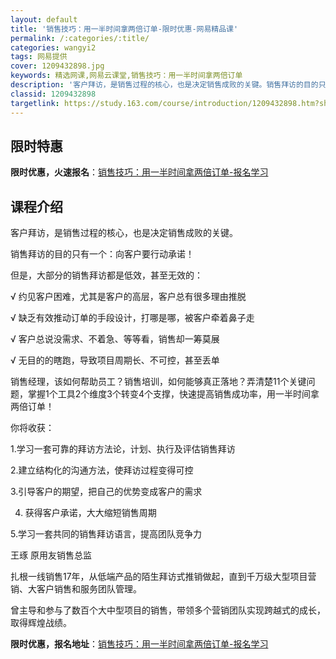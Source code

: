 ```yaml
---
layout: default
title: '销售技巧：用一半时间拿两倍订单-限时优惠-网易精品课'
permalink: /:categories/:title/
categories: wangyi2
tags: 网易提供
cover: 1209432898.jpg
keywords: 精选网课,网易云课堂,销售技巧：用一半时间拿两倍订单
description: '客户拜访，是销售过程的核心，也是决定销售成败的关键。销售拜访的目的只有一个：向客户要行动承诺！但是，大部分的销售拜访都是'
classid: 1209432898
targetlink: https://study.163.com/course/introduction/1209432898.htm?share=1&shareId=1025206652&utm_campaign=share&utm_medium=iphoneShare&utm_source=&utm_u=1025206652
---
```


## 限时特惠

**限时优惠，火速报名**：[销售技巧：用一半时间拿两倍订单-报名学习](https://study.163.com/course/introduction/1209432898.htm?share=1&shareId=1025206652&utm_campaign=share&utm_medium=iphoneShare&utm_source=&utm_u=1025206652)

## 课程介绍

客户拜访，是销售过程的核心，也是决定销售成败的关键。

销售拜访的目的只有一个：向客户要行动承诺！

但是，大部分的销售拜访都是低效，甚至无效的：

√ 约见客户困难，尤其是客户的高层，客户总有很多理由推脱

√ 缺乏有效推动订单的手段设计，打哪是哪，被客户牵着鼻子走

√ 客户总说没需求、不着急、等等看，销售却一筹莫展

√ 无目的的瞎跑，导致项目周期长、不可控，甚至丢单

 

销售经理，该如何帮助员工？销售培训，如何能够真正落地？弄清楚11个关键问题，掌握1个工具2个维度3个转变4个支撑，快速提高销售成功率，用一半时间拿两倍订单！



你将收获：

1.学习一套可靠的拜访方法论，计划、执行及评估销售拜访

2.建立结构化的沟通方法，使拜访过程变得可控

3.引导客户的期望，把自己的优势变成客户的需求

4. 获得客户承诺，大大缩短销售周期

5.学习一套共同的销售拜访语言，提高团队竞争力



王琢   原用友销售总监

扎根一线销售17年，从低端产品的陌生拜访式推销做起，直到千万级大型项目营销、大客户销售和服务团队管理。

曾主导和参与了数百个大中型项目的销售，带领多个营销团队实现跨越式的成长，取得辉煌战绩。

**限时优惠，报名地址**：[销售技巧：用一半时间拿两倍订单-报名学习](https://study.163.com/course/introduction/1209432898.htm?share=1&shareId=1025206652&utm_campaign=share&utm_medium=iphoneShare&utm_source=&utm_u=1025206652)

